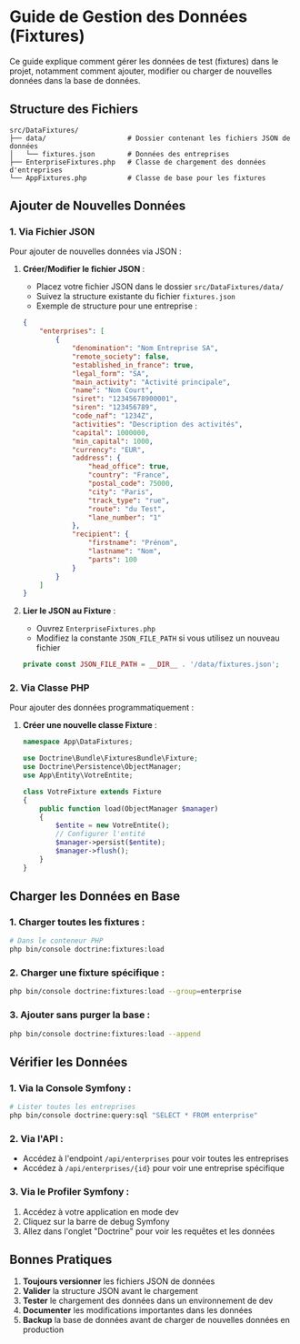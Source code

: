 # Guide de Gestion des Données (Fixtures)

Ce guide explique comment gérer les données de test (fixtures) dans le projet, notamment comment ajouter, modifier ou charger de nouvelles données dans la base de données.

## Structure des Fichiers

```
src/DataFixtures/
├── data/                    # Dossier contenant les fichiers JSON de données
│   └── fixtures.json        # Données des entreprises
├── EnterpriseFixtures.php   # Classe de chargement des données d'entreprises
└── AppFixtures.php          # Classe de base pour les fixtures
```

## Ajouter de Nouvelles Données

### 1. Via Fichier JSON

Pour ajouter de nouvelles données via JSON :

1. **Créer/Modifier le fichier JSON** :
   - Placez votre fichier JSON dans le dossier `src/DataFixtures/data/`
   - Suivez la structure existante du fichier `fixtures.json`
   - Exemple de structure pour une entreprise :
   ```json
   {
       "enterprises": [
           {
               "denomination": "Nom Entreprise SA",
               "remote_society": false,
               "established_in_france": true,
               "legal_form": "SA",
               "main_activity": "Activité principale",
               "name": "Nom Court",
               "siret": "12345678900001",
               "siren": "123456789",
               "code_naf": "1234Z",
               "activities": "Description des activités",
               "capital": 1000000,
               "min_capital": 1000,
               "currency": "EUR",
               "address": {
                   "head_office": true,
                   "country": "France",
                   "postal_code": 75000,
                   "city": "Paris",
                   "track_type": "rue",
                   "route": "du Test",
                   "lane_number": "1"
               },
               "recipient": {
                   "firstname": "Prénom",
                   "lastname": "Nom",
                   "parts": 100
               }
           }
       ]
   }
   ```

2. **Lier le JSON au Fixture** :
   - Ouvrez `EnterpriseFixtures.php`
   - Modifiez la constante `JSON_FILE_PATH` si vous utilisez un nouveau fichier
   ```php
   private const JSON_FILE_PATH = __DIR__ . '/data/fixtures.json';
   ```

### 2. Via Classe PHP

Pour ajouter des données programmatiquement :

1. **Créer une nouvelle classe Fixture** :
   ```php
   namespace App\DataFixtures;

   use Doctrine\Bundle\FixturesBundle\Fixture;
   use Doctrine\Persistence\ObjectManager;
   use App\Entity\VotreEntite;

   class VotreFixture extends Fixture
   {
       public function load(ObjectManager $manager)
       {
           $entite = new VotreEntite();
           // Configurer l'entité
           $manager->persist($entite);
           $manager->flush();
       }
   }
   ```

## Charger les Données en Base

### 1. Charger toutes les fixtures :
```bash
# Dans le conteneur PHP
php bin/console doctrine:fixtures:load
```

### 2. Charger une fixture spécifique :
```bash
php bin/console doctrine:fixtures:load --group=enterprise
```

### 3. Ajouter sans purger la base :
```bash
php bin/console doctrine:fixtures:load --append
```

## Vérifier les Données

### 1. Via la Console Symfony :
```bash
# Lister toutes les entreprises
php bin/console doctrine:query:sql "SELECT * FROM enterprise"
```

### 2. Via l'API :
- Accédez à l'endpoint `/api/enterprises` pour voir toutes les entreprises
- Accédez à `/api/enterprises/{id}` pour voir une entreprise spécifique

### 3. Via le Profiler Symfony :
1. Accédez à votre application en mode dev
2. Cliquez sur la barre de debug Symfony
3. Allez dans l'onglet "Doctrine" pour voir les requêtes et les données

## Bonnes Pratiques

1. **Toujours versionner** les fichiers JSON de données
2. **Valider** la structure JSON avant le chargement
3. **Tester** le chargement des données dans un environnement de dev
4. **Documenter** les modifications importantes dans les données
5. **Backup** la base de données avant de charger de nouvelles données en production 